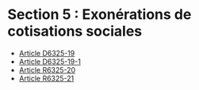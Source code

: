 # Section 5 : Exonérations de cotisations sociales

* [Article D6325-19](./LEGIARTI000020690610.md)
* [Article D6325-19-1](./LEGIARTI000031088253.md)
* [Article R6325-20](./LEGIARTI000022357323.md)
* [Article R6325-21](./LEGIARTI000018522983.md)
